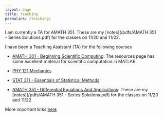 ```yaml
---
layout: page
title: Teaching
permalink: /teaching/
---
```

I am currently a TA for AMATH 351. These are my [notes](/pdfs/AMATH 351 - Series Solutions.pdf) for the classes on 11/20 and 11/22.


I have been a Teaching Assistant (TA) for the following courses
* [AMATH 301 - Beginning Scientific Computing](http://courses.washington.edu/am301/):
 The resources page has some excellent material for scientific computation in MATLAB.

* [PHY 121 Mechanics](http://courses.washington.edu/phys121z/index.php)

* [STAT 311 - Essentials of Statistical Methods](https://mdkarcher.github.io/StatLabs/index.html)

* [AMATH 351 - Differential Equations And Applications](https://amath.washington.edu/courses/2017/autumn/amath/351/a):
These are my [notes](/pdfs/AMATH 351 - Series Solutions.pdf) for the classes on 11/20 and 11/22.

More important links [here](/pages/links)
